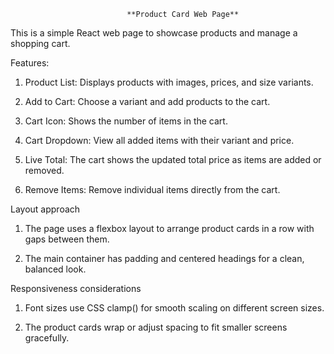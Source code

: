                               **Product Card Web Page**


This is a simple React web page to showcase products and manage a shopping cart.

Features:


1. Product List: Displays products with images, prices, and size variants.

2. Add to Cart: Choose a variant and add products to the cart.

3. Cart Icon: Shows the number of items in the cart.

4. Cart Dropdown: View all added items with their variant and price.

5. Live Total: The cart shows the updated total price as items are added or removed.

6. Remove Items: Remove individual items directly from the cart.



Layout approach


1. The page uses a flexbox layout to arrange product cards in a row with gaps between them.

2. The main container has padding and centered headings for a clean, balanced look.



Responsiveness considerations


1. Font sizes use CSS clamp() for smooth scaling on different screen sizes.

2. The product cards wrap or adjust spacing to fit smaller screens gracefully.

